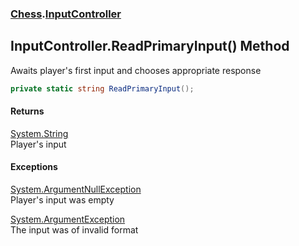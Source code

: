 ### [Chess](Chess.md 'Chess').[InputController](Chess.InputController.md 'Chess.InputController')

## InputController.ReadPrimaryInput() Method

Awaits player's first input and chooses appropriate response

```csharp
private static string ReadPrimaryInput();
```

#### Returns
[System.String](https://docs.microsoft.com/en-us/dotnet/api/System.String 'System.String')  
Player's input

#### Exceptions

[System.ArgumentNullException](https://docs.microsoft.com/en-us/dotnet/api/System.ArgumentNullException 'System.ArgumentNullException')  
Player's input was empty

[System.ArgumentException](https://docs.microsoft.com/en-us/dotnet/api/System.ArgumentException 'System.ArgumentException')  
The input was of invalid format
